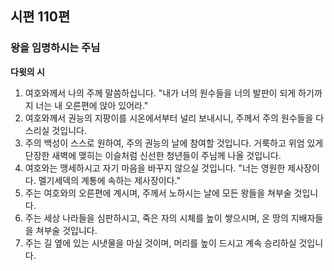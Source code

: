 ## 시편 110편

### 왕을 임명하시는 주님
**다윗의 시**
1. 여호와께서 나의 주께 말씀하십니다. "내가 너의 원수들을 너의 발판이 되게 하기까지 너는 내 오른편에 앉아 있어라."
2. 여호와께서 권능의 지팡이를 시온에서부터 널리 보내시니, 주께서 주의 원수들을 다스리실 것입니다.
3. 주의 백성이 스스로 원하여, 주의 권능의 날에 참여할 것입니다. 거룩하고 위엄 있게 단장한 새벽에 맺히는 이슬처럼 신선한 청년들이 주님께 나올 것입니다.
4. 여호와는 맹세하시고 자기 마음을 바꾸지 않으실 것입니다. "너는 영원한 제사장이다. 멜기세덱의 계통에 속하는 제사장이다."
5. 주는 여호와의 오른편에 계시며, 주께서 노하시는 날에 모든 왕들을 쳐부술 것입니다.
6. 주는 세상 나라들을 심판하시고, 죽은 자의 시체를 높이 쌓으시며, 온 땅의 지배자들을 쳐부술 것입니다.
7. 주는 길 옆에 있는 시냇물을 마실 것이며, 머리를 높이 드시고 계속 승리하실 것입니다.